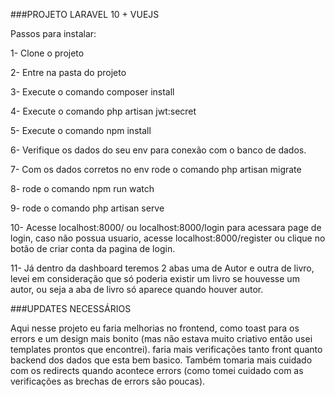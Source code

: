 ###PROJETO LARAVEL 10 + VUEJS

Passos para instalar:

1- Clone o projeto

2- Entre na pasta do projeto

3- Execute o comando composer install

4- Execute o comando php artisan jwt:secret

5- Execute o comando npm install

6- Verifique os dados do seu env para conexão com o banco de dados.

7- Com os dados corretos no env rode o comando php artisan migrate

8- rode o comando npm run watch

9- rode o comando php artisan serve

10- Acesse localhost:8000/ ou localhost:8000/login para acessara page de login, caso não possua usuario, acesse localhost:8000/register ou clique no botão de criar conta da pagina de login.

11- Já dentro da dashboard teremos 2 abas uma de Autor e outra de livro, levei em consideração que só poderia existir um livro se houvesse um autor, ou seja a aba de livro só aparece quando houver autor.


###UPDATES NECESSÁRIOS

Aqui nesse projeto eu faria melhorias no frontend, como toast para os errors e um design mais bonito (mas não estava muito criativo então usei templates prontos que encontrei). faria mais verificações tanto front quanto backend dos dados que esta bem basico. Também tomaria mais cuidado com os redirects quando acontece errors (como tomei cuidado com as verificações as brechas de errors são poucas).